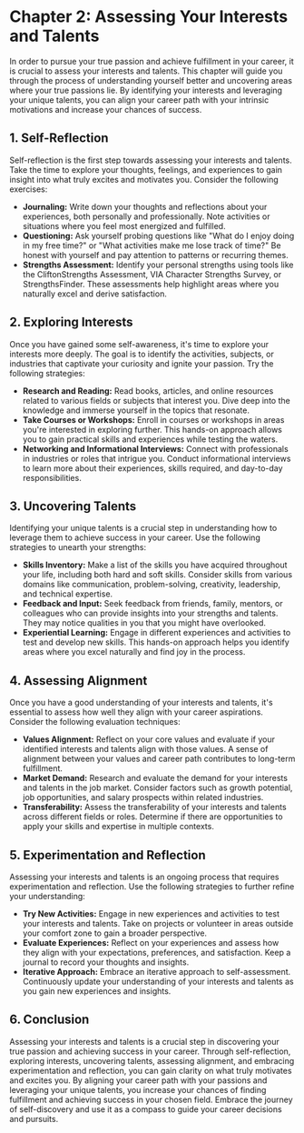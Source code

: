 Chapter 2: Assessing Your Interests and Talents
===============================================

In order to pursue your true passion and achieve fulfillment in your career, it is crucial to assess your interests and talents. This chapter will guide you through the process of understanding yourself better and uncovering areas where your true passions lie. By identifying your interests and leveraging your unique talents, you can align your career path with your intrinsic motivations and increase your chances of success.

**1. Self-Reflection**
----------------------

Self-reflection is the first step towards assessing your interests and talents. Take the time to explore your thoughts, feelings, and experiences to gain insight into what truly excites and motivates you. Consider the following exercises:

* **Journaling:** Write down your thoughts and reflections about your experiences, both personally and professionally. Note activities or situations where you feel most energized and fulfilled.
* **Questioning:** Ask yourself probing questions like "What do I enjoy doing in my free time?" or "What activities make me lose track of time?" Be honest with yourself and pay attention to patterns or recurring themes.
* **Strengths Assessment:** Identify your personal strengths using tools like the CliftonStrengths Assessment, VIA Character Strengths Survey, or StrengthsFinder. These assessments help highlight areas where you naturally excel and derive satisfaction.

**2. Exploring Interests**
--------------------------

Once you have gained some self-awareness, it's time to explore your interests more deeply. The goal is to identify the activities, subjects, or industries that captivate your curiosity and ignite your passion. Try the following strategies:

* **Research and Reading:** Read books, articles, and online resources related to various fields or subjects that interest you. Dive deep into the knowledge and immerse yourself in the topics that resonate.
* **Take Courses or Workshops:** Enroll in courses or workshops in areas you're interested in exploring further. This hands-on approach allows you to gain practical skills and experiences while testing the waters.
* **Networking and Informational Interviews:** Connect with professionals in industries or roles that intrigue you. Conduct informational interviews to learn more about their experiences, skills required, and day-to-day responsibilities.

**3. Uncovering Talents**
-------------------------

Identifying your unique talents is a crucial step in understanding how to leverage them to achieve success in your career. Use the following strategies to unearth your strengths:

* **Skills Inventory:** Make a list of the skills you have acquired throughout your life, including both hard and soft skills. Consider skills from various domains like communication, problem-solving, creativity, leadership, and technical expertise.
* **Feedback and Input:** Seek feedback from friends, family, mentors, or colleagues who can provide insights into your strengths and talents. They may notice qualities in you that you might have overlooked.
* **Experiential Learning:** Engage in different experiences and activities to test and develop new skills. This hands-on approach helps you identify areas where you excel naturally and find joy in the process.

**4. Assessing Alignment**
--------------------------

Once you have a good understanding of your interests and talents, it's essential to assess how well they align with your career aspirations. Consider the following evaluation techniques:

* **Values Alignment:** Reflect on your core values and evaluate if your identified interests and talents align with those values. A sense of alignment between your values and career path contributes to long-term fulfillment.
* **Market Demand:** Research and evaluate the demand for your interests and talents in the job market. Consider factors such as growth potential, job opportunities, and salary prospects within related industries.
* **Transferability:** Assess the transferability of your interests and talents across different fields or roles. Determine if there are opportunities to apply your skills and expertise in multiple contexts.

**5. Experimentation and Reflection**
-------------------------------------

Assessing your interests and talents is an ongoing process that requires experimentation and reflection. Use the following strategies to further refine your understanding:

* **Try New Activities:** Engage in new experiences and activities to test your interests and talents. Take on projects or volunteer in areas outside your comfort zone to gain a broader perspective.
* **Evaluate Experiences:** Reflect on your experiences and assess how they align with your expectations, preferences, and satisfaction. Keep a journal to record your thoughts and insights.
* **Iterative Approach:** Embrace an iterative approach to self-assessment. Continuously update your understanding of your interests and talents as you gain new experiences and insights.

**6. Conclusion**
-----------------

Assessing your interests and talents is a crucial step in discovering your true passion and achieving success in your career. Through self-reflection, exploring interests, uncovering talents, assessing alignment, and embracing experimentation and reflection, you can gain clarity on what truly motivates and excites you. By aligning your career path with your passions and leveraging your unique talents, you increase your chances of finding fulfillment and achieving success in your chosen field. Embrace the journey of self-discovery and use it as a compass to guide your career decisions and pursuits.
